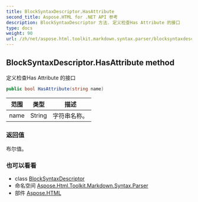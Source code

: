 ```yaml
---
title: BlockSyntaxDescriptor.HasAttribute
second_title: Aspose.HTML for .NET API 参考
description: BlockSyntaxDescriptor 方法. 定义检查Has Attribute 的接口
type: docs
weight: 90
url: /zh/net/aspose.html.toolkit.markdown.syntax.parser/blocksyntaxdescriptor/hasattribute/
---
```

## BlockSyntaxDescriptor.HasAttribute method

定义检查Has Attribute 的接口

```csharp
public bool HasAttribute(string name)
```

| 范围 | 类型 | 描述 |
| --- | --- | --- |
| name | String | 字符串名称。 |

### 返回值

布尔值。

### 也可以看看

* class [BlockSyntaxDescriptor](../)
* 命名空间 [Aspose.Html.Toolkit.Markdown.Syntax.Parser](../../blocksyntaxdescriptor/)
* 部件 [Aspose.HTML](../../../)


